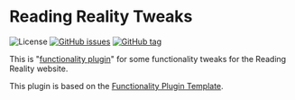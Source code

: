 # Reading Reality Tweaks
![License](https://img.shields.io/badge/license-GPL--2.0%2B-green.svg) [![GitHub issues](http://img.shields.io/github/issues/theukedge/functionality-plugin.svg)](https://github.com/theukedge/functionality-plugin/issues) [![GitHub tag](http://img.shields.io/github/tag/theukedge/functionality-plugin.svg)](https://github.com/theukedge/functionality-plugin/tags)

This is "[functionality plugin](http://www.doitwithwp.com/putting-things-where-they-belong/?utm_source=github&utm_medium=plugin&utm_campaign=content)" for some functionality tweaks for the Reading Reality website.

This plugin is based on the [Functionality Plugin Template](https://github.com/theukedge/functionality-plugin).

